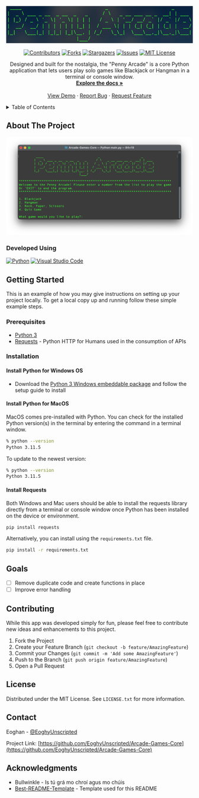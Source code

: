 <!-- PROJECT LOGO -->
<div align="center">
  <a href="https://github.com/EoghyUnscripted/Arcade-Games-Core">
    <img src="Images/logo.png" alt="Logo" height="100">
  </a>

[![Contributors][contributors-shield]][contributors-url]
[![Forks][forks-shield]][forks-url]
[![Stargazers][stars-shield]][stars-url]
[![Issues][issues-shield]][issues-url]
[![MIT License][license-shield]][license-url]

  <p align="center">
    Designed and built for the nostalgia, the "Penny Arcade" is a core Python application that lets users play solo games like Blackjack or Hangman in a terminal or console window.
    <br />
    <a href="https://github.com/EoghyUnscripted/Arcade-Games-Core"><strong>Explore the docs »</strong></a>
    <br />
    <br />
    <a href="https://github.com/EoghyUnscripted/Arcade-Games-Core">View Demo</a>
    ·
    <a href="https://github.com/EoghyUnscripted/Arcade-Games-Core/issues">Report Bug</a>
    ·
    <a href="https://github.com/EoghyUnscripted/Arcade-Games-Core/issues">Request Feature</a>
  </p>
</div>

<!-- TABLE OF CONTENTS -->
<details>
  <summary>Table of Contents</summary>
  <ol>
    <li>
      <a href="#about-the-project">About The Project</a>
      <ul>
        <li><a href="#developed-using">Developed Using</a></li>
      </ul>
    </li>
    <li>
      <a href="#getting-started">Getting Started</a>
      <ul>
        <li><a href="#prerequisites">Prerequisites</a></li>
        <li><a href="#installation">Installation</a></li>
        <ul>
            <li><a href="#python-for-windows-os">Install Python for Windows OS</a></li>
            <li><a href="#python-for-macos">Install Python for MacOS</a></li>
            <li><a href="#requests">Install Requests</a></li>
        </ul>
      </ul>
    </li>
    <li><a href="#goals">Goals</a></li>
    <li><a href="#contributing">Contributing</a></li>
    <li><a href="#license">License</a></li>
    <li><a href="#contact">Contact</a></li>
    <li><a href="#acknowledgments">Acknowledgments</a></li>
  </ol>
</details>

<!-- ABOUT THE PROJECT -->
## About The Project

[![Product Name Screen Shot][product-screenshot]](https://replit.com/@EoghyUnscripted/Penny-Arcade)

### Developed Using

[![Python][Python]][Python-URL]
[![Visual Studio Code][Visual-Studio-Code]][Visual-Studio-Code-URL]

<!-- GETTING STARTED -->
## Getting Started

This is an example of how you may give instructions on setting up your project locally.
To get a local copy up and running follow these simple example steps.

### Prerequisites

- [Python 3](https://python.org/)
- [Requests](https://pypi.org/project/requests/) - Python HTTP for Humans used in the consumption of APIs

### Installation

#### Install Python for Windows OS

- Download the [Python 3 Windows embeddable package](https://www.python.org/downloads/) and follow the setup guide to install

#### Install Python for MacOS

MacOS comes pre-installed with Python. You can check for the installed Python version(s) in the terminal by entering the command in a terminal window.

```sh
% python --version
Python 3.11.5
```

To update to the newest version:

```sh
% python --version
Python 3.11.5
```

#### Install Requests

Both Windows and Mac users should be able to install the requests library directly from a terminal or console window once Python has been installed on the device or environment.

```sh
pip install requests
```

Alternatively, you can install using the `requirements.txt` file.

```sh
pip install -r requirements.txt
```

<!-- GOALS -->
## Goals

- [ ] Remove duplicate code and create functions in place
- [ ] Improve error handling

<!-- CONTRIBUTING -->
## Contributing

While this app was developed simply for fun, please feel free to contribute new ideas and enhancements to this project.

1. Fork the Project
2. Create your Feature Branch (`git checkout -b feature/AmazingFeature`)
3. Commit your Changes (`git commit -m 'Add some AmazingFeature'`)
4. Push to the Branch (`git push origin feature/AmazingFeature`)
5. Open a Pull Request

<!-- LICENSE -->
## License

Distributed under the MIT License. See `LICENSE.txt` for more information.

<!-- CONTACT -->
## Contact

Eoghan - [@EoghyUnscripted](https://twitter.com/EoghyUnscripted)

Project Link: [https://github.com/EoghyUnscripted/Arcade-Games-Core](https://github.com/EoghyUnscripted/Arcade-Games-Core)

<!-- ACKNOWLEDGMENTS -->
## Acknowledgments

- Bullwinkle - Is tú grá mo chroí agus mo chúis
- [Best-README-Template](https://github.com/othneildrew/Best-README-Template) - Template used for this README

<!-- MARKDOWN LINKS & IMAGES -->
<!-- https://www.markdownguide.org/basic-syntax/#reference-style-links -->
[contributors-shield]: https://img.shields.io/github/contributors/EoghyUnscripted/Arcade-Games-Core.svg?style=for-the-badge
[contributors-url]: https://github.com/EoghyUnscripted/Arcade-Games-Core/graphs/contributors
[forks-shield]: https://img.shields.io/github/forks/EoghyUnscripted/Arcade-Games-Core.svg?style=for-the-badge
[forks-url]: https://github.com/EoghyUnscripted/Arcade-Games-Core/network/members
[stars-shield]: https://img.shields.io/github/stars/EoghyUnscripted/Arcade-Games-Core.svg?style=for-the-badge
[stars-url]: https://github.com/EoghyUnscripted/Arcade-Games-Core/stargazers
[issues-shield]: https://img.shields.io/github/issues/EoghyUnscripted/Arcade-Games-Core.svg?style=for-the-badge
[issues-url]: https://github.com/EoghyUnscripted/Arcade-Games-Core/issues
[license-shield]: https://img.shields.io/github/license/EoghyUnscripted/Arcade-Games-Core.svg?style=for-the-badge
[license-url]: https://github.com/EoghyUnscripted/Arcade-Games-Core/blob/master/LICENSE.txt
[product-screenshot]: Images/penny_arcade.png
[Python]: https://img.shields.io/badge/python-3670A0?style=for-the-badge&logo=python&logoColor=ffdd54
[Python-URL]: https://python.org/
[Visual-Studio-Code]: https://img.shields.io/badge/Visual%20Studio%20Code-0078d7.svg?style=for-the-badge&logo=visual-studio-code&logoColor=white
[Visual-Studio-Code-URL]: https://code.visualstudio.com/

